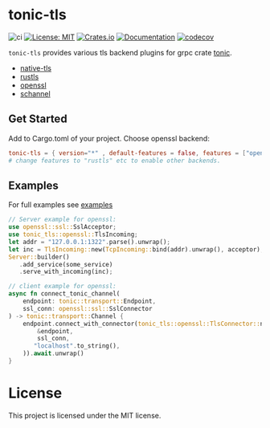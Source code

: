 # tonic-tls
![ci](https://github.com/youyuanwu/tonic-tls/actions/workflows/CI.yml/badge.svg)
[![License: MIT](https://img.shields.io/badge/License-MIT-yellow.svg)](https://raw.githubusercontent.com/youyuanwu/tonic-tls/main/LICENSE)
[![Crates.io](https://img.shields.io/crates/v/tonic-tls)](https://crates.io/crates/tonic-tls)
[![Documentation](https://docs.rs/tonic-tls/badge.svg)](https://docs.rs/tonic-tls)
[![codecov](https://codecov.io/gh/youyuanwu/tonic-tls/graph/badge.svg?token=770RTTJ6R4)](https://codecov.io/gh/youyuanwu/tonic-tls)

`tonic-tls` provides various tls backend plugins for grpc crate [tonic](https://github.com/hyperium/tonic).

* [native-tls](https://github.com/sfackler/rust-native-tls)
* [rustls](https://github.com/rustls/rustls)
* [openssl](https://github.com/sfackler/rust-openssl)
* [schannel](https://github.com/steffengy/schannel-rs)

## Get Started
Add to Cargo.toml of your project.
Choose openssl backend:
```toml
tonic-tls = { version="*" , default-features = false, features = ["openssl"] }
# change features to "rustls" etc to enable other backends.
```

## Examples
For full examples see [examples](./tonic-tls-tests/examples/)
```rs
// Server example for openssl:
use openssl::ssl::SslAcceptor;
use tonic_tls::openssl::TlsIncoming;
let addr = "127.0.0.1:1322".parse().unwrap();
let inc = TlsIncoming::new(TcpIncoming::bind(addr).unwrap(), acceptor);
Server::builder()
   .add_service(some_service)
   .serve_with_incoming(inc);
```

```rs
// client example for openssl:
async fn connect_tonic_channel(
    endpoint: tonic::transport::Endpoint,
    ssl_conn: openssl::ssl::SslConnector
) -> tonic::transport::Channel {
    endpoint.connect_with_connector(tonic_tls::openssl::TlsConnector::new(
        &endpoint,
        ssl_conn,
       "localhost".to_string(),
    )).await.unwrap()
}
```

# License
This project is licensed under the MIT license.